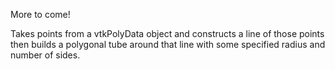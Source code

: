 More to come!

<!--- TODO --->

Takes points from a vtkPolyData object and constructs a line of those points then builds a polygonal tube around that line with some specified radius and number of sides.

